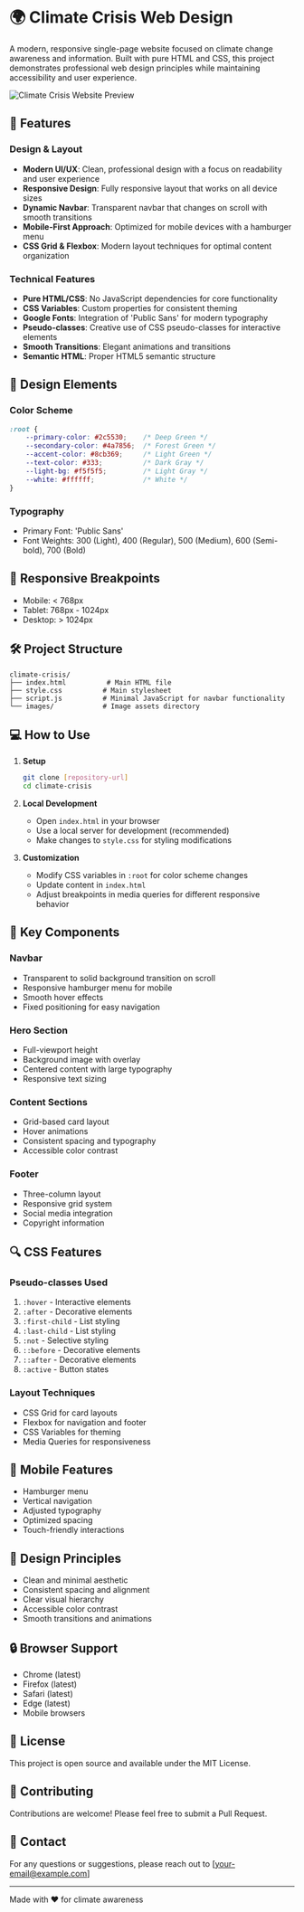 # 🌍 Climate Crisis Web Design

A modern, responsive single-page website focused on climate change awareness and information. Built with pure HTML and CSS, this project demonstrates professional web design principles while maintaining accessibility and user experience.

![Climate Crisis Website Preview](preview.png)

## 🚀 Features

### Design & Layout
- **Modern UI/UX**: Clean, professional design with a focus on readability and user experience
- **Responsive Design**: Fully responsive layout that works on all device sizes
- **Dynamic Navbar**: Transparent navbar that changes on scroll with smooth transitions
- **Mobile-First Approach**: Optimized for mobile devices with a hamburger menu
- **CSS Grid & Flexbox**: Modern layout techniques for optimal content organization

### Technical Features
- **Pure HTML/CSS**: No JavaScript dependencies for core functionality
- **CSS Variables**: Custom properties for consistent theming
- **Google Fonts**: Integration of 'Public Sans' for modern typography
- **Pseudo-classes**: Creative use of CSS pseudo-classes for interactive elements
- **Smooth Transitions**: Elegant animations and transitions
- **Semantic HTML**: Proper HTML5 semantic structure

## 🎨 Design Elements

### Color Scheme
```css
:root {
    --primary-color: #2c5530;    /* Deep Green */
    --secondary-color: #4a7856;  /* Forest Green */
    --accent-color: #8cb369;     /* Light Green */
    --text-color: #333;          /* Dark Gray */
    --light-bg: #f5f5f5;         /* Light Gray */
    --white: #ffffff;            /* White */
}
```

### Typography
- Primary Font: 'Public Sans'
- Font Weights: 300 (Light), 400 (Regular), 500 (Medium), 600 (Semi-bold), 700 (Bold)

## 📱 Responsive Breakpoints
- Mobile: < 768px
- Tablet: 768px - 1024px
- Desktop: > 1024px

## 🛠️ Project Structure
```
climate-crisis/
├── index.html          # Main HTML file
├── style.css          # Main stylesheet
├── script.js          # Minimal JavaScript for navbar functionality
└── images/            # Image assets directory
```

## 💻 How to Use

1. **Setup**
   ```bash
   git clone [repository-url]
   cd climate-crisis
   ```

2. **Local Development**
   - Open `index.html` in your browser
   - Use a local server for development (recommended)
   - Make changes to `style.css` for styling modifications

3. **Customization**
   - Modify CSS variables in `:root` for color scheme changes
   - Update content in `index.html`
   - Adjust breakpoints in media queries for different responsive behavior

## 🎯 Key Components

### Navbar
- Transparent to solid background transition on scroll
- Responsive hamburger menu for mobile
- Smooth hover effects
- Fixed positioning for easy navigation

### Hero Section
- Full-viewport height
- Background image with overlay
- Centered content with large typography
- Responsive text sizing

### Content Sections
- Grid-based card layout
- Hover animations
- Consistent spacing and typography
- Accessible color contrast

### Footer
- Three-column layout
- Responsive grid system
- Social media integration
- Copyright information

## 🔍 CSS Features

### Pseudo-classes Used
1. `:hover` - Interactive elements
2. `:after` - Decorative elements
3. `:first-child` - List styling
4. `:last-child` - List styling
5. `:not` - Selective styling
6. `::before` - Decorative elements
7. `::after` - Decorative elements
8. `:active` - Button states

### Layout Techniques
- CSS Grid for card layouts
- Flexbox for navigation and footer
- CSS Variables for theming
- Media Queries for responsiveness

## 📱 Mobile Features
- Hamburger menu
- Vertical navigation
- Adjusted typography
- Optimized spacing
- Touch-friendly interactions

## 🎨 Design Principles
- Clean and minimal aesthetic
- Consistent spacing and alignment
- Clear visual hierarchy
- Accessible color contrast
- Smooth transitions and animations

## 🔒 Browser Support
- Chrome (latest)
- Firefox (latest)
- Safari (latest)
- Edge (latest)
- Mobile browsers

## 📝 License
This project is open source and available under the MIT License.

## 👥 Contributing
Contributions are welcome! Please feel free to submit a Pull Request.

## 📧 Contact
For any questions or suggestions, please reach out to [your-email@example.com]

---
Made with ❤️ for climate awareness